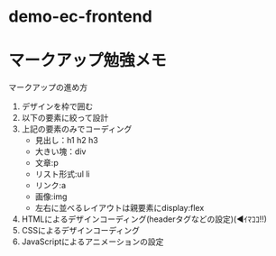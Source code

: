 # demo-ec-frontend

# マークアップ勉強メモ

マークアップの進め方

1. デザインを枠で囲む
2. 以下の要素に絞って設計
3. 上記の要素のみでコーディング
    - 見出し：h1 h2 h3
    - 大きい塊：div
    - 文章:p
    - リスト形式:ul li
    - リンク:a
    - 画像:img
    - 左右に並べるレイアウトは親要素にdisplay:flex
4. HTMLによるデザインコーディング(headerタグなどの設定)(◀️ｲﾏｺｺ!!)
5. CSSによるデザインコーディング
6. JavaScriptによるアニメーションの設定

